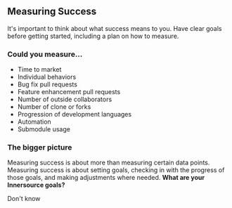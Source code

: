 ## Measuring Success

It's important to think about what success means to you. Have clear goals before getting started, including a plan on how to measure. 

### Could you measure...
- Time to market
- Individual behaviors
- Bug fix pull requests
- Feature enhancement pull requests
- Number of outside collaborators 
- Number of clone or forks
- Progression of development languages
- Automation
- Submodule usage

### The bigger picture
Measuring success is about more than measuring certain data points. Measuring success is about setting goals,  checking in with the progress of those goals, and making adjustments where needed. **What are your Innersource goals?**

Don't know
